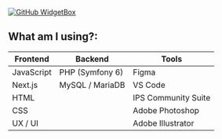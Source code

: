 [![GitHub WidgetBox](https://github-widgetbox.vercel.app/api/skills?&includeNames=true&names=html,css,js,json,php,mysql)](https://github.com/dottbuff)

## What am I using?:

| Frontend       | Backend           | Tools               |
| -------------- | ----------------- | ------------------- |
| JavaScript     | PHP (Symfony 6)   | Figma               |
| Next.js        | MySQL / MariaDB   | VS Code             |
| HTML           |                   | IPS Community Suite |
| CSS            |                   | Adobe Photoshop     |
| UX / UI        |                   | Adobe Illustrator   |

